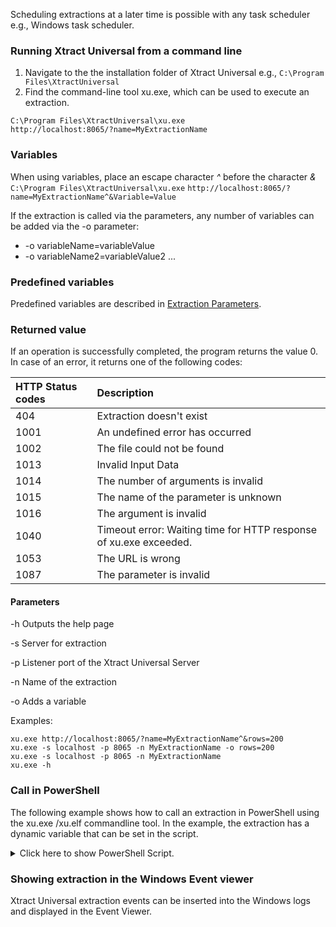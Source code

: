 Scheduling extractions at a later time is possible 
with any task scheduler e.g., Windows task scheduler.


### Running Xtract Universal from a command line
1. Navigate to the the installation folder of Xtract Universal e.g.,
 `C:\Program Files\XtractUniversal` <br>
2. Find the command-line tool xu.exe, which can be used to execute an extraction.<br>

`C:\Program Files\XtractUniversal\xu.exe`<br>
`http://localhost:8065/?name=MyExtractionName`


### Variables

When using variables, place an escape character *^* before the character *&* <br>
`C:\Program Files\XtractUniversal\xu.exe`
`http://localhost:8065/?name=MyExtractionName^&Variable=Value`

If the extraction is called via the parameters, any number of variables can be added via the -o parameter:<br>
- -o variableName=variableValue 
- -o variableName2=variableValue2 ...


### Predefined variables

Predefined variables are described in [Extraction Parameters](./extraction-parameters). 


### Returned value 

If an operation is successfully completed, the program returns the value 0.
In case of an error, it returns one of the following codes:

|HTTP Status codes | Description |
|:----|:---| 
|404 | Extraction doesn't exist |
|1001 | An undefined error has occurred |
|1002 | The file could not be found|     
|1013 | Invalid Input Data |
|1014 | The number of arguments is invalid |
|1015 | The name of the parameter is unknown |
|1016 | The argument is invalid |
|1040 | Timeout error: Waiting time for HTTP response of xu.exe exceeded. |
|1053 | The URL is wrong |
|1087 | The parameter is invalid |


#### Parameters

-h Outputs the help page

-s Server for extraction

-p Listener port of the Xtract Universal Server

-n Name of the extraction

-o Adds a variable

Examples:

```
xu.exe http://localhost:8065/?name=MyExtractionName^&rows=200
xu.exe -s localhost -p 8065 -n MyExtractionName -o rows=200 
xu.exe -s localhost -p 8065 -n MyExtractionName
xu.exe -h
```


### Call in PowerShell

The following example shows how to call an extraction in PowerShell using the xu.exe /xu.elf commandline tool. In the example, the extraction has a dynamic variable that can be set in the script. 

<details>
<summary>Click here to show PowerShell Script.</summary>
{% highlight javascript %}
# Execute an Xtract Universal extraction using the command-line tool xu.exe in a powershell script
# the extraction has a variable CalendarMonth that needs a value in the format YYYYMM, e.g. 201712
  
clear
# write the output to a file
$XUOutputfile = "C:\Data\powershell\output.txt"
# write the log to a file
$XULogfile = "C:\Data\powershell\log.txt"
  
# set the path to the installation folder
$XUCmd = 'C:\Program Files\XtractUniversal\xu.exe'
  
$XUServer = "localhost"
$XUPort = "8065"
$XUExtraction = "SAPSalesCube"
  
  
# BEGIN OF BLOCK FOR SETTING VARIABLE
# Skip this block if you don't use variable
  
# generate the calender month from the current date to be used as a variable
# e.g. Tuesday, December 19, 2017 10:40:32 AM
$myyear = (Get-Date -format "yyyy")
$mymonth = (Get-Date -format "MM")
# 201712
$myCalendarMonth = "$myyear$mymonth"
# another option Get-Date -format "yyyyMM"
  
# just if you use variables
# the extraction has a variable CalendarMonth, its value has the format YYYYMM
# set the variable for calendar month e.g. 201712
 
  
# END OF BLOCK FOR SETTING VARIABLE
  
  
# define error message
$errorMessage = @'
If the command completes an operation successfully, it returns an exit code of zero (0).
In case of an error, it will return one of the following (http status) codes:
HTTP Statuscodes (e.g. 404 when the extraction does not exist)
1001    An undefined error occured
1002    Could not find the specified file      
1013    Invalid input data
1014    The number of arguments is invalid
1015    The parameter name is unknown
1016    The argument is not valid
1053    Something is wrong with your URL
1087    The parameter is invalid
 
  
  
# run the command tool with the right parameters
$res = &$XUCmd -s $XUServer -p $XUPort -n $XUExtraction -o CalenderMonth=$myCalenderMonth 1>$XUOutputfile 2>$XULogfile
  
# check the last exit code
# 0: successful
# else unsuccessful
if($LASTEXITCODE -eq 0) {
           
write-host -f Green "The last command executed successfully"          
} else {
           
write-host -f Red "The last execution failed with error code $LASTEXITCODE!"
write-host $errorMessage
}
{% endhighlight %}
</details>


### Showing extraction in the Windows Event viewer
Xtract Universal extraction events can be inserted into the Windows logs and displayed in the Event Viewer. 